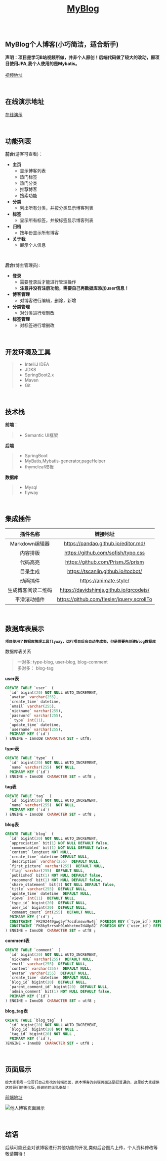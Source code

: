 <h1 align="center"><a href="https://github.com/728119427/MyBlog" target="_blank">MyBlog</a></h1>

<br/>
<br/>

## MyBlog个人博客(小巧简洁，适合新手)
**声明：项目是学习B站视频所做，并非个人原创！后端代码做了较大的改动，原项目使用JPA,我个人使用的是Mybatis。**<br/>
<br/>
[视频地址](https://www.bilibili.com/video/BV1KJ411D7bW)

<br>

## 在线演示地址
[在线演示](http://117.50.63.69:8090)

<br>

## 功能列表
**前台**(游客可查看)：

- **主页**
    - 显示博客列表
    - 热门标签
    - 热门分类
    - 推荐博客
    - 搜索功能
- **分类**
    - 列出所有分类，并按分类显示博客列表
- **标签**
    - 显示所有标签，并按标签显示博客列表
- **归档**
    - 按年份显示所有博客
- **关于我**
    - 展示个人信息

<br/>

**后台**(博主管理员):

 - **登录**
    - 需要登录后才能进行管理操作
    - **注意并没有注册功能，需要自己再数据库添加user信息！**
 - **博客管理**
    - 对博客进行编辑，删除，新增
 - **分类管理**
    - 对分类进行增删改
 - **标签管理**
    - 对标签进行增删改

<br>
    
## 开发环境及工具
> - IntelliJ IDEA
> - JDK8
> - SpringBoot2.x
> - Maven
> - Git

<br>

## 技术栈 
**前端**：
> - Semantic UI框架

**后端**
> - SpringBoot
> - MyBatis,Mybatis-generator,pageHelper
> - thymeleaf模板

**数据库**
> - Mysql
> - flyway 

<br>

## 集成插件    
|   插件名称      |           链接地址                 |
| :------:| :--------------------------:|
| Markdown编辑器| https://pandao.github.io/editor.md/
|内容排版|https://github.com/sofish/typo.css|
|代码高亮|https://github.com/PrismJS/prism|
|目录生成|https://tscanlin.github.io/tocbot/
|动画插件|https://animate.style/|
|生成博客阅读二维码|https://davidshimjs.github.io/qrcodejs/
|平滑滚动插件|https://github.com/flesler/jquery.scrollTo|

<br>

## 数据库表展示
**`项目使用了数据库管理工具flyway，运行项目后会自动生成表，但是需要先创建blog数据库`**

数据库表关系
>  一对多: type-blog, user-blog, blog-comment <br/>
>  多对多： blog-tag

**user表**
````sql
CREATE TABLE `user`  (
  `id` bigint(20) NOT NULL AUTO_INCREMENT,
  `avatar` varchar(255),
  `create_time` datetime,
  `email` varchar(255),
  `nickname` varchar(255),
  `password` varchar(255),
  ` type` int(11),
  `update_time` datetime,
  `username` varchar(255),
  PRIMARY KEY (`id`)
) ENGINE = InnoDB CHARACTER SET = utf8;
````
**type表**
````sql
CREATE TABLE `type`  (
  `id` bigint(20) NOT NULL AUTO_INCREMENT,
  `name` varchar(255)  NOT NULL,
  PRIMARY KEY (`id`)
) ENGINE = InnoDB  CHARACTER SET = utf8 ;
````
**tag表**
````sql
CREATE TABLE `tag`  (
  `id` bigint(20) NOT NULL AUTO_INCREMENT,
  `name` varchar(255)  NOT NULL,
  PRIMARY KEY (`id`)
) ENGINE = InnoDB  CHARACTER SET = utf8 ;
````
**blog表**
````sql
CREATE TABLE `blog`  (
  `id` bigint(20) NOT NULL AUTO_INCREMENT,
  `appreciation` bit(1) NOT NULL DEFAULT false,
  `commentabled` bit(1) NOT NULL DEFAULT false,
  `content` longtext NOT NULL,
  `create_time` datetime DEFAULT NULL,
  `description` varchar(255)  DEFAULT NULL,
  `first_picture` varchar(255)  DEFAULT NULL,
  `flag` varchar(255)  DEFAULT NULL,
  `published` bit(1) NOT NULL DEFAULT false,
  `recommend` bit(1) NOT NULL DEFAULT false,
  `share_statement` bit(1) NOT NULL DEFAULT false,
  `title` varchar(255)  DEFAULT NULL,
  `update_time` datetime  DEFAULT NULL,
  `views` int(11)  DEFAULT NULL,
  `type_id` bigint(20)  DEFAULT NULL,
  `user_id` bigint(20)  DEFAULT NULL,
  `comment_count` int(255)  DEFAULT NULL,
  PRIMARY KEY (`id`) ,
  CONSTRAINT `FK292449gwg5yf7ocdlmswv9w4j` FOREIGN KEY (`type_id`) REFERENCES `type` (`id`) ,
  CONSTRAINT `FK8ky5rrsxh01nkhctmo7d48p82` FOREIGN KEY (`user_id`) REFERENCES `user` (`id`)
) ENGINE = InnoDB  CHARACTER SET = utf8 ;
````
**comment表**
````sql
CREATE TABLE `comment`  (
  `id` bigint(20) NOT NULL AUTO_INCREMENT,
  `nickname` varchar(255)  DEFAULT NULL,
  `email` varchar(255)  DEFAULT NULL,
  `content` varchar(255)  DEFAULT NULL,
  `avatar` varchar(255)  DEFAULT NULL,
  `create_time` datetime  DEFAULT NULL,
  `blog_id` bigint(20)  DEFAULT NULL,
  `parent_comment_id` bigint(20)  DEFAULT NULL,
  `admin_comment` bit(1) NOT NULL DEFAULT false,
  PRIMARY KEY (`id`)
) ENGINE = InnoDB  CHARACTER SET = utf8 ;
````

**blog_tag表**
````sql
CREATE TABLE `blog_tag`  (
  `id` bigint(20) NOT NULL AUTO_INCREMENT,
  `blog_id` bigint(20) NOT NULL ,
  `tag_id` bigint(20) NOT NULL ,
  PRIMARY KEY (`id`),
)ENGINE = InnoDB  CHARACTER SET = utf8 ;
````

<br>

## 页面展示

`给大家看看一位哥们自己修改的前端页面，原本博客的前端页面还是挺普通的，这里给大家提供这位哥们的美化版,感谢他的无私奉献！`

[前端地址](https://github.com/oneStarLR/myblog-page)

![他人博客页面展示](http://117.50.63.69/upload/2020/11/%E4%BB%96%E4%BA%BA%E5%8D%9A%E5%AE%A2%E9%A1%B5%E9%9D%A2%E5%B1%95%E7%A4%BA-b1c6cee0ff754a799d5b3f7a850fd85b.png)

<br/>

## 结语
后续可能还会对该博客进行其他功能的开发,类似后台图片上传，个人资料修改等敬请期待！

